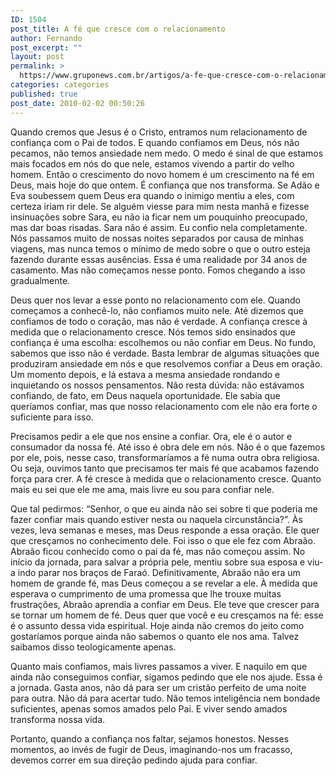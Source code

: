 ```yaml
---
ID: 1504
post_title: A fé que cresce com o relacionamento
author: Fernando
post_excerpt: ""
layout: post
permalink: >
  https://www.gruponews.com.br/artigos/a-fe-que-cresce-com-o-relacionamento
categories: categories
published: true
post_date: 2010-02-02 00:50:26
---
```

<!-- p.p1 {margin: 0.0px 0.0px 0.0px 0.0px; text-align: justify; text-indent: 14.1px; font: 10.0px Georgia} -->Quando cremos que Jesus é o Cristo, entramos num relacionamento de confiança com o Pai de todos. E quando confiamos em Deus, nós não pecamos, não temos ansiedade nem medo. O medo é sinal de que estamos mais focados em nós do que nele, estamos vivendo a partir do velho homem. Então o crescimento do novo homem é um crescimento na fé em Deus, mais hoje do que ontem. É confiança que nos transforma. Se Adão e Eva soubessem quem Deus era quando o inimigo mentiu a eles, com certeza iriam rir dele. Se alguém viesse para mim nesta manhã e fizesse insinuações sobre Sara, eu não ia ficar nem um pouquinho preocupado, mas dar boas risadas. Sara não é assim. Eu confio nela completamente. Nós passamos muito de nossas noites separados por causa de minhas viagens, mas nunca temos o mínimo de medo sobre o que o outro esteja fazendo durante essas ausências. Essa é uma realidade por 34 anos de casamento. Mas não começamos nesse ponto. Fomos chegando a isso gradualmente.

Deus quer nos levar a esse ponto no relacionamento com ele. Quando começamos a conhecê-lo, não confiamos muito nele. Até dizemos que confiamos de todo o coração, mas não é verdade. A confiança cresce à medida que o relacionamento cresce. Nós temos sido ensinados que confiança é uma escolha: escolhemos ou não confiar em Deus. No fundo, sabemos que isso não é verdade. Basta lembrar de algumas situações que produziram ansiedade em nós e que resolvemos confiar a Deus em oração. Um momento depois, e lá estava a mesma ansiedade rondando e inquietando os nossos pensamentos. Não resta dúvida: não estávamos confiando, de fato, em Deus naquela oportunidade. Ele sabia que queríamos confiar, mas que nosso relacionamento com ele não era forte o suficiente para isso.

Precisamos pedir a ele que nos ensine a confiar. Ora, ele é o autor e consumador da nossa fé. Até isso é obra dele em nós. Não é o que fazemos por ele, pois, nesse caso, transformaríamos a fé numa outra obra religiosa. Ou seja, ouvimos tanto que precisamos ter mais fé que acabamos fazendo força para crer. A fé cresce à medida que o relacionamento cresce. Quanto mais eu sei que ele me ama, mais livre eu sou para confiar nele.

Que tal pedirmos: “Senhor, o que eu ainda não sei sobre ti que poderia me fazer confiar mais quando estiver nesta ou naquela circunstância?”. Às vezes, leva semanas e meses, mas Deus responde a essa oração. Ele quer que cresçamos no conhecimento dele. Foi isso o que ele fez com Abraão. Abraão ficou conhecido como o pai da fé, mas não começou assim. No início da jornada, para salvar a própria pele, mentiu sobre sua esposa e viu-a indo parar nos braços de Faraó. Definitivamente, Abraão não era um homem de grande fé, mas Deus começou a se revelar a ele. À medida que esperava o cumprimento de uma promessa que lhe trouxe muitas frustrações, Abraão aprendia a confiar em Deus. Ele teve que crescer para se tornar um homem de fé. Deus quer que você e eu cresçamos na fé: esse é o assunto dessa vida espiritual. Hoje ainda não cremos do jeito como gostaríamos porque ainda não sabemos o quanto ele nos ama. Talvez saibamos disso teologicamente apenas.

Quanto mais confiamos, mais livres passamos a viver. E naquilo em que ainda não conseguimos confiar, sigamos pedindo que ele nos ajude. Essa é a jornada. Gasta anos, não dá para ser um cristão perfeito de uma noite para outra. Não dá para acertar tudo. Não temos inteligência nem bondade suficientes, apenas somos amados pelo Pai. E viver sendo amados transforma nossa vida.

Portanto, quando a confiança nos faltar, sejamos honestos. Nesses momentos, ao invés de fugir de Deus, imaginando-nos um fracasso, devemos correr em sua direção pedindo ajuda para confiar.
